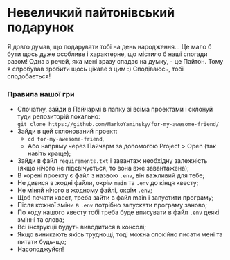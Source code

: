 # Невеличкий пайтонівський подарунок
Я довго думав, що подарувати тобі на день народження...
Це мало б бути щось дуже особливе і характерне, що містило б
наші спогади разом! Одна з речей, яка мені зразу спадає на думку, -
це Пайтон. Тому я спробував зробити щось цікаве з цим :)
Сподіваюсь, тобі сподобається!
### Правила нашої гри
* Спочатку, зайди в Пайчармі в папку зі всіма проектами і склонуй туди репозиторій локально:<br/>
`git clone https://github.com/MarkoYaminsky/for-my-awesome-friend/`
* Зайди в цей склонований проект:<br/>
  * `cd for-my-awesome-friend`,
  * Або напряму через Пайчарм за допомогою Project > Open (так навіть краще);
* Зайди в файл `requirements.txt` і завантаж необхідну залежність (якщо нічого не підсвічується, то вона вже завантажена);
* В корені проекту є файл з назвою `.env`, він важливий для тебе;
* Не дивися в жодні файли, окрім `main` та `.env` до кінця квесту;
* Не міняй нічого в жодному файлі, окрім `.env`;
* Щоб почати квест, треба зайти в файл main і запустити програму;
* Після кожної зміни в `.env` потрібно запускати програму заново;
* По ходу нашого квесту тобі треба буде вписувати в файл `.env` деякі змінні та слова;
* Всі інструкції будуть виводитися в консолі;
* Якщо виникають якісь труднощі, тоді можна спокійно писати мені та питати будь-що;
* Насолоджуйся!
